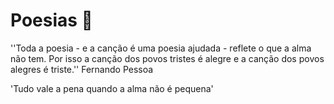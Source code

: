# Poesias 📖

 ''Toda a poesia - e a canção é uma poesia ajudada - reflete o que a alma não tem. Por isso a canção dos povos tristes é alegre e a canção dos povos alegres é triste.'' Fernando Pessoa



'Tudo vale a pena quando a alma não é pequena'

